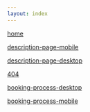 ```yaml
---
layout: index
---
```



<p><a href='/home'>home</a></p>
<p><a href='/description-page-mobile'>description-page-mobile</a></p>
<p><a href='/description-page-desktop'>description-page-desktop</a></p>
<p><a href='/404'>404</a></p>

<p><a href='/booking-process-desktop'>booking-process-desktop</a></p>
<p><a href='/booking-process-mobile'>booking-process-mobile</a></p>

<!-- <p><a href='/components'>components</a></p> -->
